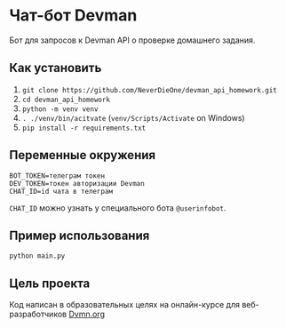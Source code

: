 # Чат-бот Devman

Бот для запросов к Devman API о проверке домашнего задания.


## Как установить

1. `git clone https://github.com/NeverDieOne/devman_api_homework.git`
2. `cd devman_api_homework`
3. `python -m venv venv`
4. `. ./venv/bin/acitvate` (`venv/Scripts/Activate` on Windows)
5. `pip install -r requirements.txt`

## Переменные окружения

```.env
BOT_TOKEN=телеграм токен
DEV_TOKEN=токен авторизации Devman
CHAT_ID=id чата в телеграм
```

`CHAT_ID` можно узнать у специального бота `@userinfobot`.

## Пример использования

`python main.py`

## Цель проекта

Код написан в образовательных целях на онлайн-курсе для веб-разработчиков [Dvmn.org](https://dvmn.org/modules/)